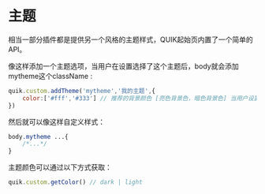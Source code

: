 # 主题 

相当一部分插件都是提供另一个风格的主题样式，QUIK起始页内置了一个简单的API。

像这样添加一个主题选项，当用户在设置选择了这个主题后，body就会添加mytheme这个className :

```javascript 
quik.custom.addTheme('mytheme','我的主题',{
    color:['#fff','#333'] // 推荐的背景颜色 [亮色背景色，暗色背景色] 当用户设置背景为跟随主题时应用
})
```

然后就可以像这样自定义样式：
```css
body.mytheme ...{
    /*...*/
}
```


主题颜色可以通过以下方式获取：
```javascript
quik.custom.getColor() // dark | light
```
